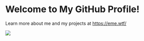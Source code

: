 # Welcome to My GitHub Profile!
Learn more about me and my projects at https://eme.wtf/

![](https://github-readme-stats.vercel.app/api?username=EMERALD0874&count_private=true&show_icons=true&theme=dark)

<!--
**EMERALD0874/EMERALD0874** is a ✨ _special_ ✨ repository because its `README.md` (this file) appears on your GitHub profile.

Here are some ideas to get you started:

- 🔭 I’m currently working on ...
- 🌱 I’m currently learning ...
- 👯 I’m looking to collaborate on ...
- 🤔 I’m looking for help with ...
- 💬 Ask me about ...
- 📫 How to reach me: ...
- 😄 Pronouns: ...
- ⚡ Fun fact: ...
-->
